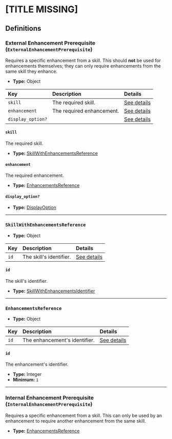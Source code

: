 # [TITLE MISSING]

## Definitions

### <a name="ExternalEnhancementPrerequisite"></a> External Enhancement Prerequisite (`ExternalEnhancementPrerequisite`)

Requires a specific enhancement from a skill. This should **not** be used
for enhancements themselves; they can only require enhancements from the same
skill they enhance.

- **Type:** Object

Key | Description | Details
:-- | :-- | :--
`skill` | The required skill. | <a href="#ExternalEnhancementPrerequisite/skill">See details</a>
`enhancement` | The required enhancement. | <a href="#ExternalEnhancementPrerequisite/enhancement">See details</a>
`display_option?` |  | <a href="#ExternalEnhancementPrerequisite/display_option">See details</a>

#### <a name="ExternalEnhancementPrerequisite/skill"></a> `skill`

The required skill.

- **Type:** <a href="#SkillWithEnhancementsReference">SkillWithEnhancementsReference</a>

#### <a name="ExternalEnhancementPrerequisite/enhancement"></a> `enhancement`

The required enhancement.

- **Type:** <a href="#EnhancementsReference">EnhancementsReference</a>

#### <a name="ExternalEnhancementPrerequisite/display_option"></a> `display_option?`

- **Type:** <a href="../DisplayOption.md#DisplayOption">DisplayOption</a>

---

### <a name="SkillWithEnhancementsReference"></a> `SkillWithEnhancementsReference`

- **Type:** Object

Key | Description | Details
:-- | :-- | :--
`id` | The skill's identifier. | <a href="#SkillWithEnhancementsReference/id">See details</a>

#### <a name="SkillWithEnhancementsReference/id"></a> `id`

The skill's identifier.

- **Type:** <a href="../../_Identifier.md#SkillWithEnhancementsIdentifier">SkillWithEnhancementsIdentifier</a>

---

### <a name="EnhancementsReference"></a> `EnhancementsReference`

- **Type:** Object

Key | Description | Details
:-- | :-- | :--
`id` | The enhancement's identifier. | <a href="#EnhancementsReference/id">See details</a>

#### <a name="EnhancementsReference/id"></a> `id`

The enhancement's identifier.

- **Type:** Integer
- **Minimum:** `1`

---

### <a name="InternalEnhancementPrerequisite"></a> Internal Enhancement Prerequisite (`InternalEnhancementPrerequisite`)

Requires a specific enhancement from a skill. This can only be used by an
enhancement to require another enhancement from the same skill.

- **Type:** <a href="#EnhancementsReference">EnhancementsReference</a>
